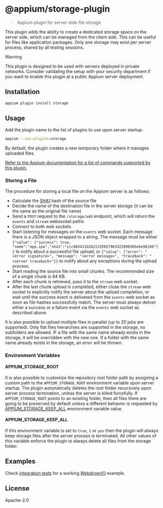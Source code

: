 # @appium/storage-plugin

> Appium plugin for server-side file storage

This plugin adds the ability to create a dedicated storage space on the server side,
which can be managed from the client side. This can be useful for files like application packages.
Only one storage may exist per server process, shared by all testing sessions.

> [!WARNING]
> This plugin is designed to be used with servers deployed in private networks.
> Consider validating the setup with your security department
> if you want to enable this plugin at a public Appium server deployment.

## Installation

```bash
appium plugin install storage
```

## Usage

Add the plugin name to the list of plugins to use upon server startup:

```bash
appium --use-plugins=storage
```

By default, the plugin creates a new temporary folder where it manages uploaded files.

[Refer to the Appium documentation for a list of commands supported by this plugin.](https://appium.io/docs/en/latest/commands/storage-plugin/)

### Storing a File

The procedure for storing a local file on the Appium server is as follows:

- Calculate the [SHA1](https://en.wikipedia.org/wiki/SHA-1) hash of the source file
- Decide the name of the destination file in the server storage (it can be the same as the original file name)
- Send a `POST` request to the `/storage/add` endpoint, which will return the `events` and `stream` websocket paths
- Connect to both web sockets
- Start listening for messages on the `events` web socket. Each message there is a JSON object wrapped
  to a string. The message must be either `{"value": {"success": true, "name":"app.ipa","sha1":"ccc963411b2621335657963322890305ebe96186"}}` to notify about a successful
  file upload, or `{"value": {"error": "<error signature>", "message": "<error message>", "traceback": "<server traceback>"}}`
  to notify about any exceptions during the upload process.
- Start reading the source file into small chunks. The recommended size of a single chunk is 64 KB.
- After each chunk is retrieved, pass it to the `stream` web socket.
- After the last chunk upload is completed, either close the `stream` web
  socket to explicitly notify the server about the upload completion, or
  wait until the success event is delivered from the `events` web socket
  as soon as file hashes successfully match.
  The server must always deliver either a success or a failure
  event via the `events` web socket as described above.

It is also possible to upload multiple files in parallel (up to 20 jobs are supported).
Only flat files hierarchies are supported in the storage, no subfolders are allowed.
IF a file with the same name already exists in the storage, it will be overridden with the new one.
If a folder with the same name already exists in the storage, an error will be thrown.

### Environment Variables

#### APPIUM_STORAGE_ROOT

It is also possible to customize the repository root folder path by assigning a custom path to the
`APPIUM_STORAGE_ROOT` environment variable upon server startup. The plugin automatically deletes the
root folder recursively upon server process termination, unless the server is
killed forcefully. If `APPIUM_STORAGE_ROOT` points to an existing folder,
then all files there are going to be preserved by default unless a different behavior is
requested by [APPIUM_STORAGE_KEEP_ALL](#appium_storage_keep_all) environment variable value.

#### APPIUM_STORAGE_KEEP_ALL

If this environment variable is set to `true`, `1` or `yes` then the plugin will always keep
storage files after the server process is terminated. All other
values of this variable enforce the plugin to always delete all files
from the storage folder.

## Examples

Check [integration tests](./test/e2e/storage.e2e.spec.cjs) for a working
[WebdriverIO](https://webdriver.io/) example.

## License

Apache-2.0
